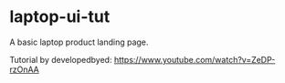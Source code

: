 # laptop-ui-tut

A basic laptop product landing page.

Tutorial by developedbyed: https://www.youtube.com/watch?v=ZeDP-rzOnAA
